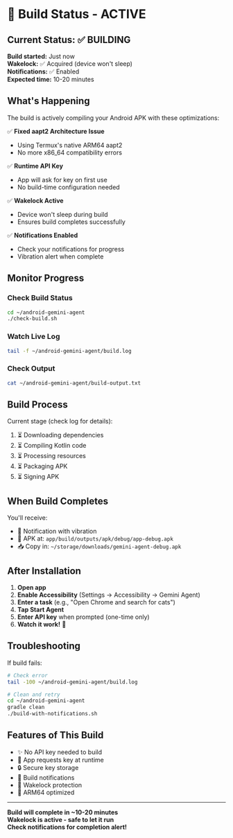 # 🔨 Build Status - ACTIVE

## Current Status: ✅ BUILDING

**Build started:** Just now  
**Wakelock:** ✅ Acquired (device won't sleep)  
**Notifications:** ✅ Enabled  
**Expected time:** 10-20 minutes

## What's Happening

The build is actively compiling your Android APK with these optimizations:

✅ **Fixed aapt2 Architecture Issue**
   - Using Termux's native ARM64 aapt2
   - No more x86_64 compatibility errors

✅ **Runtime API Key**
   - App will ask for key on first use
   - No build-time configuration needed

✅ **Wakelock Active**
   - Device won't sleep during build
   - Ensures build completes successfully

✅ **Notifications Enabled**
   - Check your notifications for progress
   - Vibration alert when complete

## Monitor Progress

### Check Build Status
```bash
cd ~/android-gemini-agent
./check-build.sh
```

### Watch Live Log
```bash
tail -f ~/android-gemini-agent/build.log
```

### Check Output
```bash
cat ~/android-gemini-agent/build-output.txt
```

## Build Process

Current stage (check log for details):
1. ⏳ Downloading dependencies
2. ⏳ Compiling Kotlin code
3. ⏳ Processing resources
4. ⏳ Packaging APK
5. ⏳ Signing APK

## When Build Completes

You'll receive:
- 📢 Notification with vibration
- 📱 APK at: `app/build/outputs/apk/debug/app-debug.apk`
- 📥 Copy in: `~/storage/downloads/gemini-agent-debug.apk`

## After Installation

1. **Open app**
2. **Enable Accessibility** (Settings → Accessibility → Gemini Agent)
3. **Enter a task** (e.g., "Open Chrome and search for cats")
4. **Tap Start Agent**
5. **Enter API key** when prompted (one-time only)
6. **Watch it work!** 🎉

## Troubleshooting

If build fails:
```bash
# Check error
tail -100 ~/android-gemini-agent/build.log

# Clean and retry
cd ~/android-gemini-agent
gradle clean
./build-with-notifications.sh
```

## Features of This Build

- ✨ No API key needed to build
- 📱 App requests key at runtime
- 🔒 Secure key storage
- 📢 Build notifications
- 🔋 Wakelock protection
- 🎯 ARM64 optimized

---

**Build will complete in ~10-20 minutes**  
**Wakelock is active - safe to let it run**  
**Check notifications for completion alert!**
